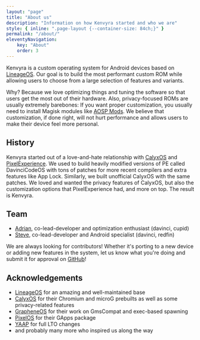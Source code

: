 ```yaml
---
layout: "page"
title: "About us"
description: "Information on how Kenvyra started and who we are"
style: { inline: ".page-layout {--container-size: 84ch;}" }
permalink: "/about/"
eleventyNavigation:
    key: "About"
    order: 3
---
```


Kenvyra is a custom operating system for Android devices based on [LineageOS](https://lineageos.org/). Our goal is to build the most performant custom ROM while allowing users to choose from a large selection of features and variants.

Why? Because we love optimizing things and tuning the software so that users get the most out of their hardware. Also, privacy-focused ROMs are usually extremely barebones: If you want proper customization, you usually need to install Magisk modules like [AOSP Mods](https://github.com/siavash79/AOSPMods). We believe that customization, if done right, will not hurt performance and allows users to make their device feel more personal.

## History

Kenvyra started out of a love-and-hate relationship with [CalyxOS](https://calyxos.org/) and [PixelExperience](https://download.pixelexperience.org/). We used to build heavily modified versions of PE called DavinciCodeOS with tons of patches for more recent compilers and extra features like App Lock. Similarly, we built unofficial CalyxOS with the same patches. We loved and wanted the privacy features of CalyxOS, but also the customization options that PixelExperience had, and more on top. The result is Kenvyra.

## Team

-   [Adrian](https://github.com/Gelbpunkt/), co-lead-developer and optimization enthusiast (davinci, cupid)
-   [Steve](https://github.com/Diniboy1123/), co-lead-developer and Android specialist (davinci, redfin)

We are always looking for contributors! Whether it's porting to a new device or adding new features in the system, let us know what you're doing and submit it for approval on [GitHub](https://github.com/Kenvyra/)!

## Acknowledgements

-   [LineageOS](https://lineageos.org/) for an amazing and well-maintained base
-   [CalyxOS](https://calyxos.org/) for their Chromium and microG prebuilts as well as some privacy-related features
-   [GrapheneOS](https://grapheneos.org/) for their work on GmsCompat and exec-based spawning
-   [PixelOS](https://pixelos.net/) for their GApps package
-   [YAAP](https://github.com/YAAP/) for full LTO changes
-   and probably many more who inspired us along the way
